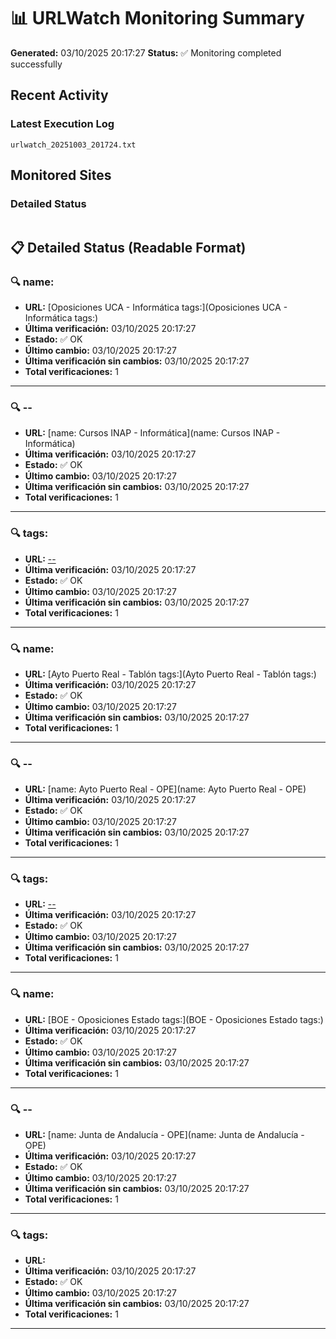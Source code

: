 # 📊 URLWatch Monitoring Summary

**Generated:** 03/10/2025 20:17:27
**Status:** ✅ Monitoring completed successfully

## Recent Activity

### Latest Execution Log
`urlwatch_20251003_201724.txt`

## Monitored Sites

### Detailed Status
```
```

## 📋 Detailed Status (Readable Format)

### 🔍 name:

- **URL:** [Oposiciones UCA - Informática	tags:](Oposiciones UCA - Informática	tags:)
- **Última verificación:** 03/10/2025 20:17:27
- **Estado:** ✅ OK
- **Último cambio:** 03/10/2025 20:17:27
- **Última verificación sin cambios:** 03/10/2025 20:17:27
- **Total verificaciones:** 1

---

### 🔍 --

- **URL:** [name: Cursos INAP - Informática](name: Cursos INAP - Informática)
- **Última verificación:** 03/10/2025 20:17:27
- **Estado:** ✅ OK
- **Último cambio:** 03/10/2025 20:17:27
- **Última verificación sin cambios:** 03/10/2025 20:17:27
- **Total verificaciones:** 1

---

### 🔍 tags:

- **URL:** [--](--)
- **Última verificación:** 03/10/2025 20:17:27
- **Estado:** ✅ OK
- **Último cambio:** 03/10/2025 20:17:27
- **Última verificación sin cambios:** 03/10/2025 20:17:27
- **Total verificaciones:** 1

---

### 🔍 name:

- **URL:** [Ayto Puerto Real - Tablón	tags:](Ayto Puerto Real - Tablón	tags:)
- **Última verificación:** 03/10/2025 20:17:27
- **Estado:** ✅ OK
- **Último cambio:** 03/10/2025 20:17:27
- **Última verificación sin cambios:** 03/10/2025 20:17:27
- **Total verificaciones:** 1

---

### 🔍 --

- **URL:** [name: Ayto Puerto Real - OPE](name: Ayto Puerto Real - OPE)
- **Última verificación:** 03/10/2025 20:17:27
- **Estado:** ✅ OK
- **Último cambio:** 03/10/2025 20:17:27
- **Última verificación sin cambios:** 03/10/2025 20:17:27
- **Total verificaciones:** 1

---

### 🔍 tags:

- **URL:** [--](--)
- **Última verificación:** 03/10/2025 20:17:27
- **Estado:** ✅ OK
- **Último cambio:** 03/10/2025 20:17:27
- **Última verificación sin cambios:** 03/10/2025 20:17:27
- **Total verificaciones:** 1

---

### 🔍 name:

- **URL:** [BOE - Oposiciones Estado	tags:](BOE - Oposiciones Estado	tags:)
- **Última verificación:** 03/10/2025 20:17:27
- **Estado:** ✅ OK
- **Último cambio:** 03/10/2025 20:17:27
- **Última verificación sin cambios:** 03/10/2025 20:17:27
- **Total verificaciones:** 1

---

### 🔍 --

- **URL:** [name: Junta de Andalucía - OPE](name: Junta de Andalucía - OPE)
- **Última verificación:** 03/10/2025 20:17:27
- **Estado:** ✅ OK
- **Último cambio:** 03/10/2025 20:17:27
- **Última verificación sin cambios:** 03/10/2025 20:17:27
- **Total verificaciones:** 1

---

### 🔍 tags:

- **URL:** []()
- **Última verificación:** 03/10/2025 20:17:27
- **Estado:** ✅ OK
- **Último cambio:** 03/10/2025 20:17:27
- **Última verificación sin cambios:** 03/10/2025 20:17:27
- **Total verificaciones:** 1

---

